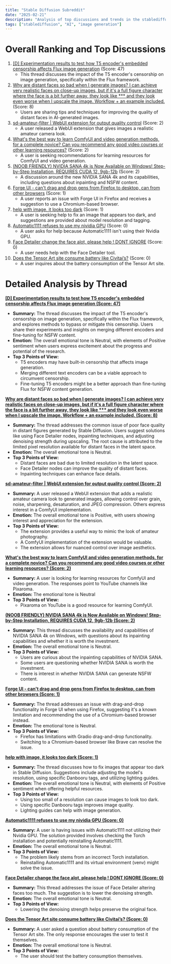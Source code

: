 ```yaml
---
title: "Stable Diffusion Subreddit"
date: "2025-02-21"
description: "Analysis of top discussions and trends in the stablediffusion subreddit"
tags: ["stablediffusion", "AI", "image generation"]
---
```


# Overall Ranking and Top Discussions
1.  [[D] Experimentation results to test how T5 encoder's embedded censorship affects Flux image generation](https://www.reddit.com/r/StableDiffusion/comments/1iux5zu/experimentation_results_to_test_how_t5_encoders/) (Score: 47)
    *   This thread discusses the impact of the T5 encoder's censorship on image generation, specifically within the Flux framework.
2.  [Why are distant faces so bad when I generate images? I can achieve very realistic faces on close-up images, but if it's a full figure character where the face is a bit further away, they look like *** and they look even worse when I upscale the image. Workflow + an example included.](https://www.reddit.com/gallery/1iuwlms) (Score: 8)
    *   Users are sharing tips and techniques for improving the quality of distant faces in AI-generated images.
3.  [sd-amateur-filter | WebUI extension for output quality control](https://www.reddit.com/gallery/1iv0z5g) (Score: 2)
    *   A user released a WebUI extension that gives images a realistic amateur camera look.
4.  [What's the best way to learn ComfyUI and video generation methods, for a complete novice? Can you recommend any good video courses or other learning resources?](https://www.reddit.com/r/StableDiffusion/comments/1iuy5e0/whats_the_best_way_to_learn_comfyui_and_video/) (Score: 2)
    *   A user is seeking recommendations for learning resources for ComfyUI and video generation.
5.  [(NOOB FRIENDLY) NVIDIA SANA 4k is Now Available on Windows! Step-by-Step Installation, REQUIRES CUDA 12, 9gb-12b](https://www.youtube.com/watch?v=k3JHHsJeLy4) (Score: 2)
    *   A discussion around the new NVIDIA SANA 4k and its capabilities, including questions about inpainting and NSFW content.
6.  [Forge UI - can't drag and drop gens from Firefox to desktop, can from other browsers](https://www.reddit.com/r/StableDiffusion/comments/1iuyjs2/forge_ui_cant_drag_and_drop_gens_from_firefox_to/) (Score: 1)
    *   A user reports an issue with Forge UI in Firefox and receives a suggestion to use a Chromium-based browser.
7.  [help with image, it looks too dark](https://www.reddit.com/r/StableDiffusion/comments/1iv02f9/help_with_image_it_looks_too_dark/) (Score: 1)
    *   A user is seeking help to fix an image that appears too dark, and suggestions are provided about model resolution and tagging.
8.  [Automatic1111 refuses to use my nividia GPU](https://www.reddit.com/r/StableDiffusion/comments/1iuw2da/automatic1111_refuses_to_use_my_nividia_gpu/) (Score: 0)
    *   A user asks for help because Automatic1111 isn't using their Nvidia GPU.
9.  [Face Detailer change the face alot, please help ! DONT IGNORE](https://www.reddit.com/r/StableDiffusion/comments/1iuxcee/face_detailer_change_the_face_alot_please_help/) (Score: 0)
    *   A user needs help with the Face Detailer tool.
10. [Does the Tensor Art site consume battery like Civitai’s?](https://www.reddit.com/r/StableDiffusion/comments/1iuyyqg/does_the_tensor_art_site_consume_battery_like/) (Score: 0)
    *   A user inquires about the battery consumption of the Tensor Art site.

# Detailed Analysis by Thread
**[[D] Experimentation results to test how T5 encoder's embedded censorship affects Flux image generation (Score: 47)](https://www.reddit.com/r/StableDiffusion/comments/1iux5zu/experimentation_results_to_test_how_t5_encoders/)**
*  **Summary:** The thread discusses the impact of the T5 encoder's censorship on image generation, specifically within the Flux framework, and explores methods to bypass or mitigate this censorship. Users share their experiments and insights on merging different encoders and fine-tuning for NSFW content.
*  **Emotion:** The overall emotional tone is Neutral, with elements of Positive sentiment when users express excitement about the progress and potential of the research.
*  **Top 3 Points of View:**
    *   T5 encoders may have built-in censorship that affects image generation.
    *   Merging different text encoders can be a viable approach to circumvent censorship.
    *   Fine-tuning T5 encoders might be a better approach than fine-tuning Flux for NSFW content generation.

**[Why are distant faces so bad when I generate images? I can achieve very realistic faces on close-up images, but if it's a full figure character where the face is a bit further away, they look like *** and they look even worse when I upscale the image. Workflow + an example included. (Score: 8)](https://www.reddit.com/gallery/1iuwlms)**
*  **Summary:** The thread addresses the common issue of poor face quality in distant figures generated by Stable Diffusion. Users suggest solutions like using Face Detailer nodes, inpainting techniques, and adjusting denoising strength during upscaling. The root cause is attributed to the limited pixel resolution available for distant faces in the latent space.
*  **Emotion:** The overall emotional tone is Neutral.
*  **Top 3 Points of View:**
    *   Distant faces are bad due to limited resolution in the latent space.
    *   Face Detailer nodes can improve the quality of distant faces.
    *   Inpainting techniques can enhance face details.

**[sd-amateur-filter | WebUI extension for output quality control (Score: 2)](https://www.reddit.com/gallery/1iv0z5g)**
*  **Summary:** A user released a WebUI extension that adds a realistic amateur camera look to generated images, allowing control over grain, noise, sharpening, desaturation, and JPEG compression. Others express interest in a ComfyUI implementation.
*  **Emotion:** The overall emotional tone is Positive, with users showing interest and appreciation for the extension.
*  **Top 3 Points of View:**
    *   The extension provides a useful way to mimic the look of amateur photography.
    *   A ComfyUI implementation of the extension would be valuable.
    *   The extension allows for nuanced control over image aesthetics.

**[What's the best way to learn ComfyUI and video generation methods, for a complete novice? Can you recommend any good video courses or other learning resources? (Score: 2)](https://www.reddit.com/r/StableDiffusion/comments/1iuy5e0/whats_the_best_way_to_learn_comfyui_and_video/)**
*  **Summary:** A user is looking for learning resources for ComfyUI and video generation. The responses point to YouTube channels like Pixaroma.
*  **Emotion:** The emotional tone is Neutral
*  **Top 3 Points of View:**
    *   Pixaroma on YouTube is a good resource for learning ComfyUI.

**[(NOOB FRIENDLY) NVIDIA SANA 4k is Now Available on Windows! Step-by-Step Installation, REQUIRES CUDA 12, 9gb-12b (Score: 2)](https://www.youtube.com/watch?v=k3JHHsJeLy4)**
*  **Summary:** This thread discusses the availability and capabilities of NVIDIA SANA 4k on Windows, with questions about its inpainting capabilities and whether it is worth the investment.
*  **Emotion:** The overall emotional tone is Neutral.
*  **Top 3 Points of View:**
    *   Users are curious about the inpainting capabilities of NVIDIA SANA.
    *   Some users are questioning whether NVIDIA SANA is worth the investment.
    *   There is interest in whether NVIDIA SANA can generate NSFW content.

**[Forge UI - can't drag and drop gens from Firefox to desktop, can from other browsers (Score: 1)](https://www.reddit.com/r/StableDiffusion/comments/1iuyjs2/forge_ui_cant_drag_and_drop_gens_from_firefox_to/)**
*  **Summary:** The thread addresses an issue with drag-and-drop functionality in Forge UI when using Firefox, suggesting it's a known limitation and recommending the use of a Chromium-based browser instead.
*  **Emotion:** The emotional tone is Neutral.
*  **Top 3 Points of View:**
    *   Firefox has limitations with Gradio drag-and-drop functionality.
    *   Switching to a Chromium-based browser like Brave can resolve the issue.

**[help with image, it looks too dark (Score: 1)](https://www.reddit.com/r/StableDiffusion/comments/1iv02f9/help_with_image_it_looks_too_dark/)**
*  **Summary:** The thread discusses how to fix images that appear too dark in Stable Diffusion. Suggestions include adjusting the model's resolution, using specific Danbooru tags, and utilizing lighting guides.
*  **Emotion:** The overall emotional tone is Neutral, with elements of Positive sentiment when offering helpful resources.
*  **Top 3 Points of View:**
    *   Using too small of a resolution can cause images to look too dark.
    *   Using specific Danbooru tags improves image quality.
    *   Lighting guides can help with image generation.

**[Automatic1111 refuses to use my nividia GPU (Score: 0)](https://www.reddit.com/r/StableDiffusion/comments/1iuw2da/automatic1111_refuses_to_use_my_nividia_gpu/)**
*  **Summary:** A user is having issues with Automatic1111 not utilizing their Nvidia GPU. The solution provided involves checking the Torch installation and potentially reinstalling Automatic1111.
*  **Emotion:** The overall emotional tone is Neutral.
*  **Top 3 Points of View:**
    *   The problem likely stems from an incorrect Torch installation.
    *   Reinstalling Automatic1111 and its virtual environment (venv) might solve the issue.

**[Face Detailer change the face alot, please help ! DONT IGNORE (Score: 0)](https://www.reddit.com/r/StableDiffusion/comments/1iuxcee/face_detailer_change_the_face_alot_please_help/)**
*  **Summary:** This thread addresses the issue of Face Detailer altering faces too much. The suggestion is to lower the denoising strength.
*  **Emotion:** The overall emotional tone is Neutral.
*  **Top 3 Points of View:**
    *   Lowering the denoising strength helps preserve the original face.

**[Does the Tensor Art site consume battery like Civitai’s? (Score: 0)](https://www.reddit.com/r/StableDiffusion/comments/1iuyyqg/does_the_tensor_art_site_consume_battery_like/)**
*  **Summary:** A user asked a question about battery consumption of the Tensor Art site. The only response encourages the user to test it themselves.
*  **Emotion:** The overall emotional tone is Neutral.
*  **Top 3 Points of View:**
    *   The user should test the battery consumption themselves.
